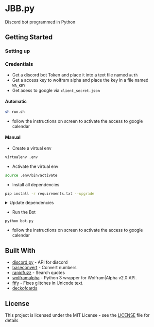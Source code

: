 # JBB.py
Discord bot programmed in Python

## Getting Started
### Setting up
### Credentials
* Get a discord bot Token and place it into a text file named `auth`
* Get a access key to wolfram alpha and place the key in a file named `WA_KEY`
* Get acess to google via `client_secret.json`

#### Automatic
```bash
sh run.sh
```
* follow the instructions on screen to activate the access to google calendar

#### Manual
* Create a virtual env
```bash
virtualenv .env
```

* Activate the virtual env
```bash
source .env/bin/activate
```

* Install all dependencies
```bash
pip install -r requirements.txt --upgrade
```

<details><summary>Update dependencies</summary>
<p>

```bash
pip3 freeze > requirements.txt
```
</p>
</details>

* Run the Bot
```
python bot.py
```
* follow the instructions on screen to activate the access to google calendar

## Built With
* [discord.py](https://github.com/Rapptz/discord.py) - API for discord
* [baseconvert](https://github.com/squdle/baseconvert) - Convert numbers
* [rapidfuzz](https://github.com/maxbachmann/rapidfuzz) - Search quotes
* [wolframalpha](https://github.com/jaraco/wolframalpha) - Python 3 wrapper for Wolfram|Alpha v2.0 API.
* [ftfy](https://github.com/LuminosoInsight/python-ftfy) - Fixes glitches in Unicode text.
* [deckofcards](https://deckofcardsapi.com/)

## License

This project is licensed under the MIT License - see the [LICENSE](LICENSE) file for details

